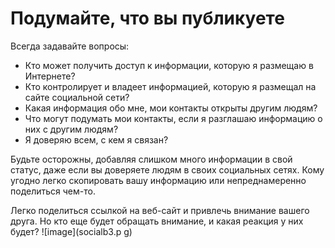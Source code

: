 [Title]: # (Подумайте, что вы публикуете)
[Order]: # (4)

# Подумайте, что вы публикуете

Всегда задавайте вопросы:

* Кто может получить доступ к информации, которую я размещаю в Интернете?
* Кто контролирует и владеет информацией, которую я размещал на сайте социальной сети?
* Какая информация обо мне, мои контакты открыты другим людям?
* Что могут подумать мои контакты, если я разглашаю информацию о них с другим людям?
* Я доверяю всем, с кем я связан?

Будьте осторожны, добавляя слишком много информации в свой статус, даже если вы доверяете людям в своих социальных сетях. Кому угодно легко скопировать вашу информацию или непреднамеренно поделиться чем-то.

Легко поделиться ссылкой на веб-сайт и привлечь внимание вашего друга. Но кто еще будет обращать внимание, и какая реакция у них будет? 
![image](socialb3.p
g)